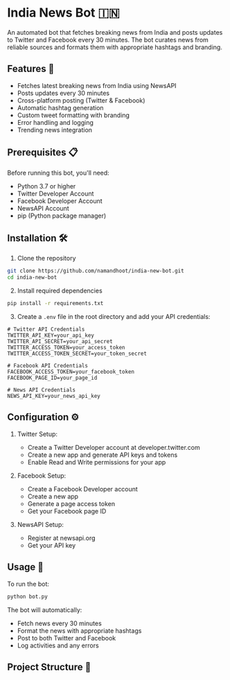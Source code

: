 
# India News Bot 🇮🇳

An automated bot that fetches breaking news from India and posts updates to Twitter and Facebook every 30 minutes. The bot curates news from reliable sources and formats them with appropriate hashtags and branding.

## Features 🌟

- Fetches latest breaking news from India using NewsAPI
- Posts updates every 30 minutes
- Cross-platform posting (Twitter & Facebook)
- Automatic hashtag generation
- Custom tweet formatting with branding
- Error handling and logging
- Trending news integration

## Prerequisites 📋

Before running this bot, you'll need:

- Python 3.7 or higher
- Twitter Developer Account
- Facebook Developer Account
- NewsAPI Account
- pip (Python package manager)

## Installation 🛠️

1. Clone the repository
```bash
git clone https://github.com/namandhoot/india-new-bot.git
cd india-new-bot
```

2. Install required dependencies
```bash
pip install -r requirements.txt
```

3. Create a `.env` file in the root directory and add your API credentials:
```env
# Twitter API Credentials
TWITTER_API_KEY=your_api_key
TWITTER_API_SECRET=your_api_secret
TWITTER_ACCESS_TOKEN=your_access_token
TWITTER_ACCESS_TOKEN_SECRET=your_token_secret

# Facebook API Credentials
FACEBOOK_ACCESS_TOKEN=your_facebook_token
FACEBOOK_PAGE_ID=your_page_id

# News API Credentials
NEWS_API_KEY=your_news_api_key
```

## Configuration ⚙️

1. Twitter Setup:
   - Create a Twitter Developer account at developer.twitter.com
   - Create a new app and generate API keys and tokens
   - Enable Read and Write permissions for your app

2. Facebook Setup:
   - Create a Facebook Developer account
   - Create a new app
   - Generate a page access token
   - Get your Facebook page ID

3. NewsAPI Setup:
   - Register at newsapi.org
   - Get your API key

## Usage 🚀

To run the bot:
```bash
python bot.py
```

The bot will automatically:
- Fetch news every 30 minutes
- Format the news with appropriate hashtags
- Post to both Twitter and Facebook
- Log activities and any errors

## Project Structure 📁 
